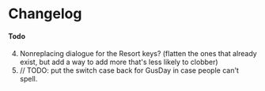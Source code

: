 ﻿Changelog
===================

#### Todo

4. Nonreplacing dialogue for the Resort keys? (flatten the ones that already exist, but add a way to add more that's less likely to clobber)
5. // TODO: put the switch case back for GusDay in case people can't spell.